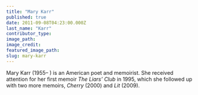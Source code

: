 ```yaml
---
title: "Mary Karr"
published: true
date: 2011-09-08T04:23:00.000Z
last_name: "Karr"
contributor_type:
image_path:
image_credit:
featured_image_path:
slug: mary-karr
---
```


Mary Karr (1955– ) is an American poet and memoirist. She received attention for her first memoir _The Liars’ Club_ in 1995, which she followed up with two more memoirs, _Cherry_ (2000) and _Lit_ (2009).

